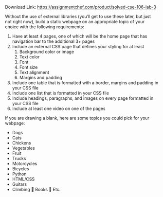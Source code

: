 Download Link: https://assignmentchef.com/product/solved-cse-106-lab-3
<br>



Without the use of external libraries (you’ll get to use these later, but just not right now), build a static webpage on an appropriate topic of your choice with the following requirements:

<ol>

 <li>Have at least 4 pages, one of which will be the home page that has navigation bar to the additional 3+ pages</li>

 <li>Include an external CSS page that defines your styling for at least

  <ol>

   <li>Background color or image</li>

   <li>Text color</li>

   <li>Font</li>

   <li>Font size</li>

   <li>Text alignment</li>

   <li>Margins and padding</li>

  </ol></li>

 <li>Include one table that is formatted with a border, margins and padding in your CSS file</li>

 <li>Include one list that is formatted in your CSS file</li>

 <li>Include headings, paragraphs, and images on every page formatted in your CSS file</li>

 <li>Include at least one video on one of the pages</li>

</ol>

If you are drawing a blank, here are some topics you could pick for your webpage:

<ul>

 <li>Dogs</li>

 <li>Cats</li>

 <li>Chickens</li>

 <li>Vegetables</li>

 <li>Fruit</li>

 <li>Trucks</li>

 <li>Motorcycles</li>

 <li>Bicycles</li>

 <li>Python</li>

 <li>HTML/CSS</li>

 <li>Guitars</li>

 <li>Climbing  Books  Etc.</li>

</ul>